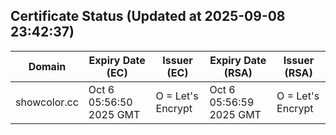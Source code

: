 ## Certificate Status (Updated at 2025-09-08 23:42:37)
| Domain | Expiry Date (EC) | Issuer (EC) | Expiry Date (RSA) | Issuer (RSA) |
|--------|------------------|-------------|-------------------|--------------|
| showcolor.cc | Oct  6 05:56:50 2025 GMT |  O = Let's Encrypt | Oct  6 05:56:59 2025 GMT |  O = Let's Encrypt |
